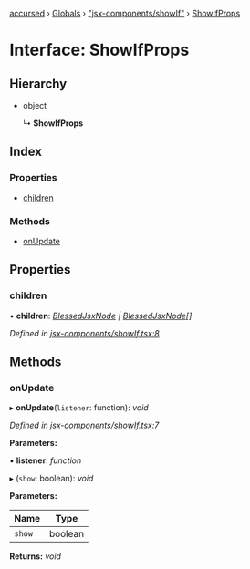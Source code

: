 [accursed](../README.md) › [Globals](../globals.md) › ["jsx-components/showIf"](../modules/_jsx_components_showif_.md) › [ShowIfProps](_jsx_components_showif_.showifprops.md)

# Interface: ShowIfProps

## Hierarchy

* object

  ↳ **ShowIfProps**

## Index

### Properties

* [children](_jsx_components_showif_.showifprops.md#children)

### Methods

* [onUpdate](_jsx_components_showif_.showifprops.md#onupdate)

## Properties

###  children

• **children**: *[BlessedJsxNode](../modules/_jsx_types_.__global.jsx.md#blessedjsxnode) | [BlessedJsxNode](../modules/_jsx_types_.__global.jsx.md#blessedjsxnode)[]*

*Defined in [jsx-components/showIf.tsx:8](https://github.com/cancerberoSgx/accursed/blob/5b2518e/src/jsx-components/showIf.tsx#L8)*

## Methods

###  onUpdate

▸ **onUpdate**(`listener`: function): *void*

*Defined in [jsx-components/showIf.tsx:7](https://github.com/cancerberoSgx/accursed/blob/5b2518e/src/jsx-components/showIf.tsx#L7)*

**Parameters:**

▪ **listener**: *function*

▸ (`show`: boolean): *void*

**Parameters:**

Name | Type |
------ | ------ |
`show` | boolean |

**Returns:** *void*
